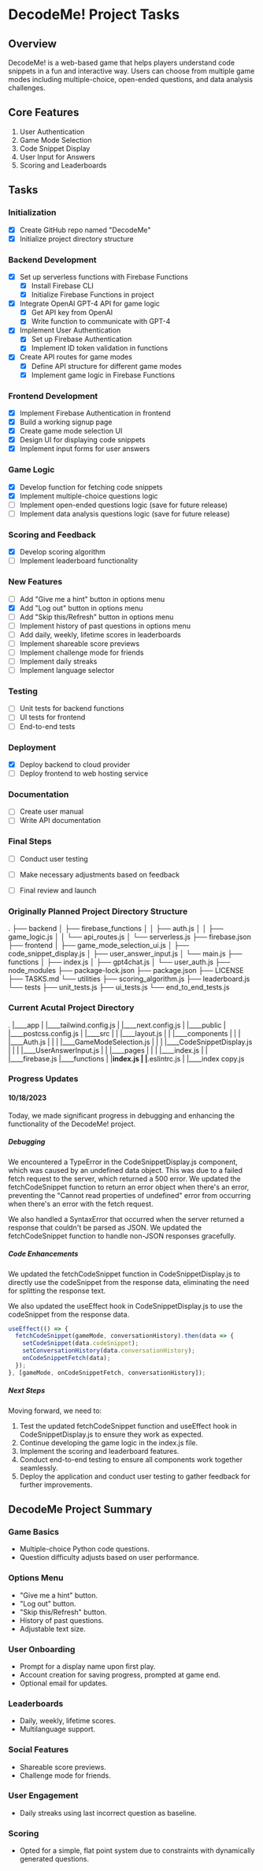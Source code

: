 # DecodeMe! Project Tasks

## Overview
DecodeMe! is a web-based game that helps players understand code snippets in a fun and interactive way. Users can choose from multiple game modes including multiple-choice, open-ended questions, and data analysis challenges.

## Core Features
1. User Authentication
2. Game Mode Selection
3. Code Snippet Display
4. User Input for Answers
5. Scoring and Leaderboards

## Tasks

### Initialization
- [x] Create GitHub repo named "DecodeMe"
- [x] Initialize project directory structure

### Backend Development
- [x] Set up serverless functions with Firebase Functions
  - [x] Install Firebase CLI
  - [x] Initialize Firebase Functions in project
- [x] Integrate OpenAI GPT-4 API for game logic
  - [x] Get API key from OpenAI
  - [x] Write function to communicate with GPT-4
- [x] Implement User Authentication
  - [x] Set up Firebase Authentication
  - [x] Implement ID token validation in functions
- [x] Create API routes for game modes
  - [x] Define API structure for different game modes
  - [x] Implement game logic in Firebase Functions

### Frontend Development
- [x] Implement Firebase Authentication in frontend
- [x] Build a working signup page
- [x] Create game mode selection UI
- [x] Design UI for displaying code snippets
- [x] Implement input forms for user answers

### Game Logic
- [x] Develop function for fetching code snippets
- [x] Implement multiple-choice questions logic
- [ ] Implement open-ended questions logic (save for future release)
- [ ] Implement data analysis questions logic (save for future release)

### Scoring and Feedback
- [x] Develop scoring algorithm
- [ ] Implement leaderboard functionality

### New Features
- [ ] Add "Give me a hint" button in options menu
- [x] Add "Log out" button in options menu
- [ ] Add "Skip this/Refresh" button in options menu
- [ ] Implement history of past questions in options menu
- [ ] Add daily, weekly, lifetime scores in leaderboards
- [ ] Implement shareable score previews
- [ ] Implement challenge mode for friends
- [ ] Implement daily streaks
- [ ] Implement language selector

### Testing
- [ ] Unit tests for backend functions
- [ ] UI tests for frontend
- [ ] End-to-end tests

### Deployment
- [x] Deploy backend to cloud provider
- [ ] Deploy frontend to web hosting service

### Documentation
- [ ] Create user manual
- [ ] Write API documentation

### Final Steps
- [ ] Conduct user testing
- [ ] Make necessary adjustments based on feedback
- [ ] Final review and launch


### Originally Planned Project Directory Structure
.
├── backend
│ ├── firebase_functions
│ │ ├── auth.js
│ │ ├── game_logic.js
│ │ └── api_routes.js
│ └── serverless.js
├── firebase.json
├── frontend
│ ├── game_mode_selection_ui.js
│ ├── code_snippet_display.js
│ ├── user_answer_input.js
│ └── main.js
├── functions
│ ├── index.js
│ ├── gpt4chat.js
│ └── user_auth.js
├── node_modules
├── package-lock.json
├── package.json
├── LICENSE
├── TASKS.md
└── utilities
├── scoring_algorithm.js
├── leaderboard.js
└── tests
├── unit_tests.js
├── ui_tests.js
└── end_to_end_tests.js

### Current Acutal Project Directory
.
|____app
| |____tailwind.config.js
| |____next.config.js
| |____public
| |____postcss.config.js
| |____src
| | |____layout.js
| | |____components
| | | |____Auth.js
| | | |____GameModeSelection.js
| | | |____CodeSnippetDisplay.js
| | | |____UserAnswerInput.js
| | |____pages
| | | |____index.js
| | |____firebase.js
|____functions
| |____index.js
| |____.eslintrc.js
| |____index copy.js

### Progress Updates
#### 10/18/2023
Today, we made significant progress in debugging and enhancing the functionality of the DecodeMe! project.

##### Debugging

We encountered a TypeError in the CodeSnippetDisplay.js component, which was caused by an undefined data object. This was due to a failed fetch request to the server, which returned a 500 error. We updated the fetchCodeSnippet function to return an error object when there's an error, preventing the "Cannot read properties of undefined" error from occurring when there's an error with the fetch request.

We also handled a SyntaxError that occurred when the server returned a response that couldn't be parsed as JSON. We updated the fetchCodeSnippet function to handle non-JSON responses gracefully.

##### Code Enhancements

We updated the fetchCodeSnippet function in CodeSnippetDisplay.js to directly use the codeSnippet from the response data, eliminating the need for splitting the response text.

We also updated the useEffect hook in CodeSnippetDisplay.js to use the codeSnippet from the response data.

```javascript
useEffect(() => {
  fetchCodeSnippet(gameMode, conversationHistory).then(data => {
    setCodeSnippet(data.codeSnippet);
    setConversationHistory(data.conversationHistory);
    onCodeSnippetFetch(data);
  });
}, [gameMode, onCodeSnippetFetch, conversationHistory]);
```

#####  Next Steps

Moving forward, we need to:

1. Test the updated fetchCodeSnippet function and useEffect hook in CodeSnippetDisplay.js to ensure they work as expected.
2. Continue developing the game logic in the index.js file.
3. Implement the scoring and leaderboard features.
4. Conduct end-to-end testing to ensure all components work together seamlessly.
5. Deploy the application and conduct user testing to gather feedback for further improvements.


## DecodeMe Project Summary

### Game Basics
- Multiple-choice Python code questions.
- Question difficulty adjusts based on user performance.

### Options Menu
- "Give me a hint" button.
- "Log out" button.
- "Skip this/Refresh" button.
- History of past questions.
- Adjustable text size.

### User Onboarding
- Prompt for a display name upon first play.
- Account creation for saving progress, prompted at game end.
- Optional email for updates.

### Leaderboards
- Daily, weekly, lifetime scores.
- Multilanguage support.

### Social Features
- Shareable score previews.
- Challenge mode for friends.

### User Engagement
- Daily streaks using last incorrect question as baseline.
  
### Scoring
- Opted for a simple, flat point system due to constraints with dynamically generated questions.
